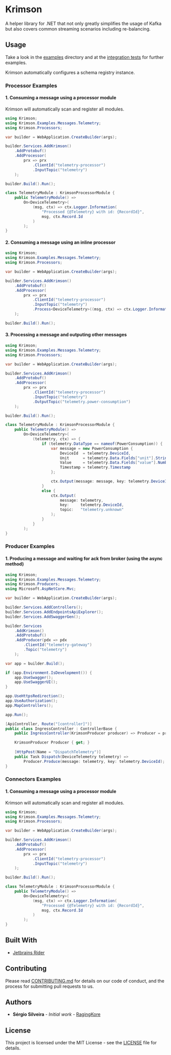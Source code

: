 # Krimson 

A helper library for .NET that not only greatly simplifies the usage of Kafka but also covers common streaming scenarios including re-balancing.

## Usage

Take a look in the [examples](examples) directory and at the [integration tests](tests/Krimson.Tests) for further examples.

Krimson automatically configures a schema registry instance.

### Processor Examples

#### 1. Consuming a message using a processor module

Krimson will automatically scan and register all modules.

```csharp
using Krimson;
using Krimson.Examples.Messages.Telemetry;
using Krimson.Processors;

var builder = WebApplication.CreateBuilder(args);

builder.Services.AddKrimson()
    .AddProtobuf()
    .AddProcessor(
        prx => prx
            .ClientId("telemetry-processor")
            .InputTopic("telemetry")
    );

builder.Build().Run();

class TelemetryModule : KrimsonProcessorModule {
    public TelemetryModule() =>
        On<DeviceTelemetry>(
            (msg, ctx) => ctx.Logger.Information(
                "Processed {@Telemetry} with id: {RecordId}",
                msg, ctx.Record.Id
            )
        );
}
```

#### 2. Consuming a message using an inline processor

```csharp
using Krimson;
using Krimson.Examples.Messages.Telemetry;
using Krimson.Processors;

var builder = WebApplication.CreateBuilder(args);

builder.Services.AddKrimson()
    .AddProtobuf()
    .AddProcessor(
        prx => prx
            .ClientId("telemetry-processor")
            .InputTopic("telemetry")
            .Process<DeviceTelemetry>((msg, ctx) => ctx.Logger.Information("Processed {@Telemetry} with id: {RecordId}", msg, ctx.Record.Id))
    );

builder.Build().Run();
```

#### 3. Processing a message and outputing other messages

```csharp
using Krimson;
using Krimson.Examples.Messages.Telemetry;
using Krimson.Processors;

var builder = WebApplication.CreateBuilder(args);

builder.Services.AddKrimson()
    .AddProtobuf()
    .AddProcessor(
        prx => prx
            .ClientId("telemetry-processor")
            .InputTopic("telemetry")
            .OutputTopic("telemetry.power-consumption")
    );

builder.Build().Run();

class TelemetryModule : KrimsonProcessorModule {
    public TelemetryModule() =>
        On<DeviceTelemetry>(
            (telemetry, ctx) => {
                if (telemetry.DataType == nameof(PowerConsumption)) {
                    var message = new PowerConsumption {
                        DeviceId  = telemetry.DeviceId,
                        Unit      = telemetry.Data.Fields["unit"].StringValue,
                        Value     = telemetry.Data.Fields["value"].NumberValue,
                        Timestamp = telemetry.Timestamp
                    };

                    ctx.Output(message: message, key: telemetry.DeviceId);
                }
                else {
                    ctx.Output(
                        message: telemetry,
                        key:     telemetry.DeviceId,
                        topic:   "telemetry.unknown"
                    );
                }
            }
        );
}
```

### Producer Examples

#### 1. Producing a message and waiting for ack from broker (using the async method)

```csharp
using Krimson;
using Krimson.Examples.Messages.Telemetry;
using Krimson.Producers;
using Microsoft.AspNetCore.Mvc;

var builder = WebApplication.CreateBuilder(args);

builder.Services.AddControllers();
builder.Services.AddEndpointsApiExplorer();
builder.Services.AddSwaggerGen();

builder.Services
    .AddKrimson()
    .AddProtobuf()
    .AddProducer(pdx => pdx
        .ClientId("telemetry-gateway")
        .Topic("telemetry")
    );

var app = builder.Build();

if (app.Environment.IsDevelopment()) {
    app.UseSwagger();
    app.UseSwaggerUI();
}

app.UseHttpsRedirection();
app.UseAuthorization();
app.MapControllers();

app.Run();

[ApiController, Route("[controller]")]
public class IngressController : ControllerBase {
    public IngressController(KrimsonProducer producer) => Producer = producer;

    KrimsonProducer Producer { get; }
    
    [HttpPost(Name = "DispatchTelemetry")]
    public Task Dispatch(DeviceTelemetry telemetry) =>
        Producer.Produce(message: telemetry, key: telemetry.DeviceId);
}
```

### Connectors Examples

#### 1. Consuming a message using a processor module

Krimson will automatically scan and register all modules.

```csharp
using Krimson;
using Krimson.Examples.Messages.Telemetry;
using Krimson.Processors;

var builder = WebApplication.CreateBuilder(args);

builder.Services.AddKrimson()
    .AddProtobuf()
    .AddProcessor(
        prx => prx
            .ClientId("telemetry-processor")
            .InputTopic("telemetry")
    );

builder.Build().Run();

class TelemetryModule : KrimsonProcessorModule {
    public TelemetryModule() =>
        On<DeviceTelemetry>(
            (msg, ctx) => ctx.Logger.Information(
                "Processed {@Telemetry} with id: {RecordId}",
                msg, ctx.Record.Id
            )
        );
}
```

## Built With

* [Jetbrains Rider](https://www.jetbrains.com/rider/)

## Contributing

Please read [CONTRIBUTING.md](CONTRIBUTING.md) for details on our code of conduct, and the process for submitting pull requests to us.

## Authors

* **Sérgio Silveira** - *Initial work* - [RagingKore](https://github.com/ragingkore)

## License

This project is licensed under the MIT License - see the [LICENSE](LICENSE) file for details.